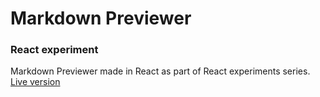 # Markdown Previewer
### React experiment
Markdown Previewer made in React as part of React experiments series.<br/>
[Live version](https://ch3rn0v.github.io/markdown-previewer/)